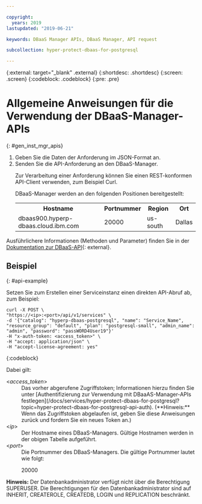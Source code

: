 ```yaml
---

copyright:
  years: 2019
lastupdated: "2019-06-21"

keywords: DBaaS Manager APIs, DBaaS Manager, API request

subcollection: hyper-protect-dbaas-for-postgresql

---
```


{:external: target="_blank" .external}
{:shortdesc: .shortdesc}
{:screen: .screen}
{:codeblock: .codeblock}
{:pre: .pre}


# Allgemeine Anweisungen für die Verwendung der DBaaS-Manager-APIs
{: #gen_inst_mgr_apis}
<ol>
<li>Geben Sie die Daten der Anforderung im JSON-Format an.
</li>
<li>Senden Sie die API-Anforderung an den DBaaS-Manager.
<p>Zur Verarbeitung einer Anforderung können Sie einen REST-konformen API-Client verwenden, zum Beispiel Curl.
</p>
<p>DBaaS-Manager werden an den folgenden Positionen bereitgestellt:
<table>
  <tr>
    <th> Hostname </th>
    <th> Portnummer </th>
    <th> Region </th>
    <th> Ort </th>
  </tr>
  <tr>
    <td> dbaas900.hyperp-dbaas.cloud.ibm.com </td>
    <td> 20000 </td>
    <td> us-south </td>
    <td> Dallas </td>
  </tr>
</table>
</p>	 
</li>
</ol>

Ausführlichere Informationen (Methoden und Parameter) finden Sie in der [Dokumentation zur DBaaS-API](https://{DomainName}/apidocs/hyperp-dbaas){: external}.

## Beispiel
{: #api-example}

Setzen Sie zum Erstellen einer Serviceinstanz einen direkten API-Abruf ab, zum Beispiel:

```
curl -X POST \
"https://<ip>:<port>/api/v1/services" \
-d '{"catalog": "hyperp-dbaas-postgresql", "name": "Service_Name", "resource_group": "default", "plan": "postgresql-small", "admin_name": "admin", "password": "passWORD4User19"}'
-H "x-auth-token: <access_token>" \
-H "accept: application/json" \
-H "accept-license-agreement: yes"
```
{:codeblock}

Dabei gilt:
<dl>
<dt> &lt;<em>access_token</em>&gt; </dt>
<dd>Das vorher abgerufene Zugriffstoken; Informationen hierzu finden Sie unter [Authentifizierung zur Verwendung mit DBaaAS-Manager-APIs festlegen](/docs/services/hyper-protect-dbaas-for-postgresql?topic=hyper-protect-dbaas-for-postgresql-api-auth). (**Hinweis:** Wenn das Zugriffstoken abgelaufen ist, geben Sie diese Anweisungen zurück und fordern Sie ein neues Token an.) </dd>
<dt> &lt;<em>ip</em>&gt; </dt>
<dd>Der Hostname eines DBaaS-Managers. Gültige Hostnamen werden in der obigen Tabelle aufgeführt.
</dd>
<dt> &lt;<em>port</em>&gt; </dt>
<dd>Die Portnummer des DBaaS-Managers. Die gültige Portnummer lautet wie folgt:
<p>20000</p>
</dd>
</dl>

**Hinweis:** Der Datenbankadministrator verfügt nicht über die Berechtigung SUPERUSER.
Die Berechtigungen für den Datenbankadministrator sind auf INHERIT, CREATEROLE, CREATEDB, LOGIN und REPLICATION beschränkt.
